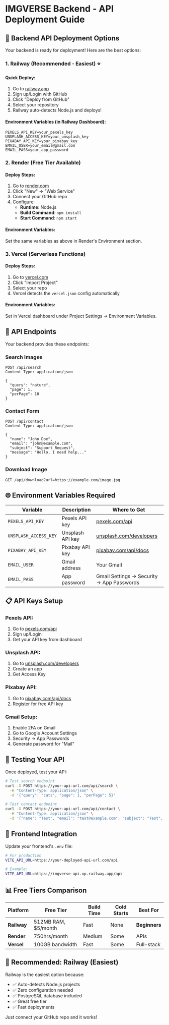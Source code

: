 # IMGVERSE Backend - API Deployment Guide

## 🚀 Backend API Deployment Options

Your backend is ready for deployment! Here are the best options:

### 1. **Railway** (Recommended - Easiest) ⭐

#### Quick Deploy:
1. Go to [railway.app](https://railway.app)
2. Sign up/Login with GitHub
3. Click "Deploy from GitHub"
4. Select your repository
5. Railway auto-detects Node.js and deploys!

#### Environment Variables (in Railway Dashboard):
```
PEXELS_API_KEY=your_pexels_key
UNSPLASH_ACCESS_KEY=your_unsplash_key
PIXABAY_API_KEY=your_pixabay_key
EMAIL_USER=your_email@gmail.com
EMAIL_PASS=your_app_password
```

### 2. **Render** (Free Tier Available)

#### Deploy Steps:
1. Go to [render.com](https://render.com)
2. Click "New" → "Web Service"
3. Connect your GitHub repo
4. Configure:
   - **Runtime**: Node.js
   - **Build Command**: `npm install`
   - **Start Command**: `npm start`

#### Environment Variables:
Set the same variables as above in Render's Environment section.

### 3. **Vercel** (Serverless Functions)

#### Deploy Steps:
1. Go to [vercel.com](https://vercel.com)
2. Click "Import Project"
3. Select your repo
4. Vercel detects the `vercel.json` config automatically

#### Environment Variables:
Set in Vercel dashboard under Project Settings → Environment Variables.

## 🔧 API Endpoints

Your backend provides these endpoints:

### Search Images
```
POST /api/search
Content-Type: application/json

{
  "query": "nature",
  "page": 1,
  "perPage": 10
}
```

### Contact Form
```
POST /api/contact
Content-Type: application/json

{
  "name": "John Doe",
  "email": "john@example.com",
  "subject": "Support Request",
  "message": "Hello, I need help..."
}
```

### Download Image
```
GET /api/download?url=https://example.com/image.jpg
```

## 🌐 Environment Variables Required

| Variable | Description | Where to Get |
|----------|-------------|--------------|
| `PEXELS_API_KEY` | Pexels API key | [pexels.com/api](https://pexels.com/api) |
| `UNSPLASH_ACCESS_KEY` | Unsplash API key | [unsplash.com/developers](https://unsplash.com/developers) |
| `PIXABAY_API_KEY` | Pixabay API key | [pixabay.com/api/docs](https://pixabay.com/api/docs) |
| `EMAIL_USER` | Gmail address | Your Gmail |
| `EMAIL_PASS` | App password | Gmail Settings → Security → App Passwords |

## 📋 API Keys Setup

### Pexels API:
1. Go to [pexels.com/api](https://pexels.com/api)
2. Sign up/Login
3. Get your API key from dashboard

### Unsplash API:
1. Go to [unsplash.com/developers](https://unsplash.com/developers)
2. Create an app
3. Get Access Key

### Pixabay API:
1. Go to [pixabay.com/api/docs](https://pixabay.com/api/docs)
2. Register for free API key

### Gmail Setup:
1. Enable 2FA on Gmail
2. Go to Google Account Settings
3. Security → App Passwords
4. Generate password for "Mail"

## 🧪 Testing Your API

Once deployed, test your API:

```bash
# Test search endpoint
curl -X POST https://your-api-url.com/api/search \
  -H "Content-Type: application/json" \
  -d '{"query": "cats", "page": 1, "perPage": 5}'

# Test contact endpoint
curl -X POST https://your-api-url.com/api/contact \
  -H "Content-Type: application/json" \
  -d '{"name": "Test", "email": "test@example.com", "subject": "Test", "message": "Hello"}'
```

## 🔗 Frontend Integration

Update your frontend's `.env` file:

```bash
# For production
VITE_API_URL=https://your-deployed-api-url.com/api

# Example:
VITE_API_URL=https://imgverse-api.up.railway.app/api
```

## 📊 Free Tiers Comparison

| Platform | Free Tier | Build Time | Cold Starts | Best For |
|----------|-----------|------------|-------------|----------|
| **Railway** | 512MB RAM, $5/month | Fast | None | **Beginners** |
| **Render** | 750hrs/month | Medium | Some | APIs |
| **Vercel** | 100GB bandwidth | Fast | Some | Full-stack |

## 🚀 Recommended: Railway (Easiest)

Railway is the easiest option because:
- ✅ Auto-detects Node.js projects
- ✅ Zero configuration needed
- ✅ PostgreSQL database included
- ✅ Great free tier
- ✅ Fast deployments

Just connect your GitHub repo and it works!